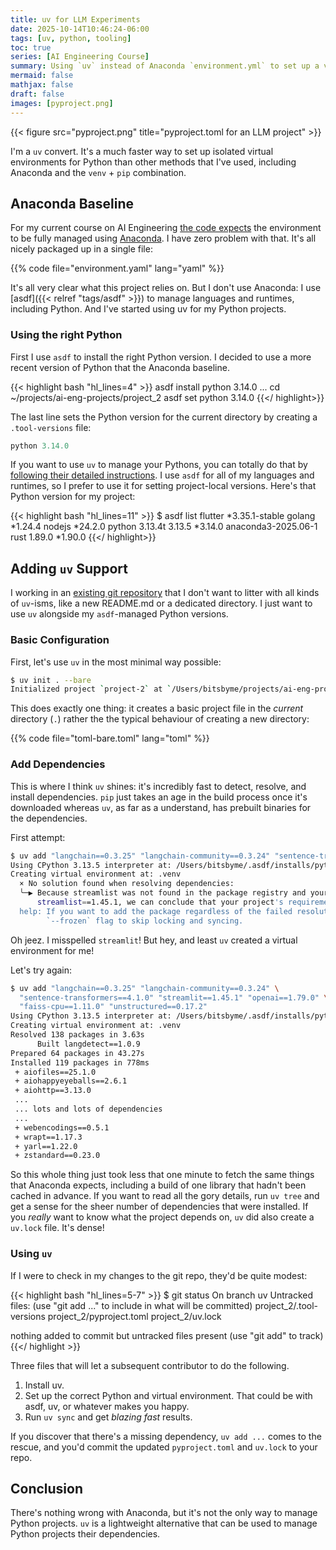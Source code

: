 ```yaml
---
title: uv for LLM Experiments
date: 2025-10-14T10:46:24-06:00
tags: [uv, python, tooling]
toc: true
series: [AI Engineering Course]
summary: Using `uv` instead of Anaconda `environment.yml` to set up a virtual environment for LLM experiments.
mermaid: false
mathjax: false
draft: false
images: [pyproject.png]
---
```


{{< figure src="pyproject.png" title="pyproject.toml for an LLM project" >}}

I'm a `uv` convert.
It's a much faster way to set up isolated virtual environments for Python than other methods that I've used, including Anaconda and the `venv` + `pip` combination.

## Anaconda Baseline

For my current course on AI Engineering [the code expects](https://github.com/bytebyteai/ai-eng-projects/tree/main/project_2) the environment to be fully managed using [Anaconda](https://www.anaconda.com).
I have zero problem with that.
It's all nicely packaged up in a single file:

{{% code file="environment.yaml" lang="yaml" %}}

It's all very clear what this project relies on.
But I don't use Anaconda: I use [asdf]({{< relref "tags/asdf" >}}) to manage languages and runtimes, including Python.
And I've started using uv for my Python projects.

### Using the right Python

First I use `asdf` to install the right Python version.
I decided to use a more recent version of Python that the Anaconda baseline.

{{< highlight bash "hl_lines=4" >}}
asdf install python 3.14.0
...
cd ~/projects/ai-eng-projects/project_2
asdf set python 3.14.0
{{</ highlight>}}

The last line sets the Python version for the current directory by creating a `.tool-versions` file:

```python
python 3.14.0
```

If you want to use `uv` to manage your Pythons, you can totally do that by [following their detailed instructions](https://docs.astral.sh/uv/concepts/python-versions/#requesting-a-version).
I use `asdf` for all of my languages and runtimes, so I prefer to use it for setting project-local versions.
Here's that Python version for my project:

{{< highlight bash "hl_lines=11" >}}
$ asdf list
flutter
 *3.35.1-stable
golang
 *1.24.4
nodejs
 *24.2.0
python
  3.13.4t
  3.13.5
 *3.14.0
  anaconda3-2025.06-1
rust
  1.89.0
 *1.90.0
{{</ highlight>}}


## Adding `uv` Support

I working in an [existing git repository](https://github.com/bytebyteai/ai-eng-projects/tree/main/project_2) that I don't want to litter with all kinds of `uv`-isms, like a new README.md or a dedicated directory.
I just want to use `uv` alongside my `asdf`-managed Python versions.

### Basic Configuration

First, let's use `uv` in the most minimal way possible:

```sh
$ uv init . --bare
Initialized project `project-2` at `/Users/bitsbyme/projects/ai-eng-projects/project_2`
```

This does exactly one thing: it creates a basic project file in the _current_ directory (`.`) rather the the typical behaviour of creating a new directory:

{{% code file="toml-bare.toml" lang="toml" %}}

### Add Dependencies

This is where I think `uv` shines: it's incredibly fast to detect, resolve, and install dependencies.
`pip` just takes an age in the build process once it's downloaded whereas `uv`, as far as a understand, has prebuilt binaries for the dependencies.

First attempt:

```sh
$ uv add "langchain==0.3.25" "langchain-community==0.3.24" "sentence-transformers==4.1.0" "streamlist==1.45.1" "openai==1.79.0" "faiss-cpu==1.11.0" "unstructured==0.17.2"
Using CPython 3.13.5 interpreter at: /Users/bitsbyme/.asdf/installs/python/anaconda3-2025.06-1/bin/python3
Creating virtual environment at: .venv
  × No solution found when resolving dependencies:
  ╰─▶ Because streamlist was not found in the package registry and your project depends on
      streamlist==1.45.1, we can conclude that your project's requirements are unsatisfiable.
  help: If you want to add the package regardless of the failed resolution, provide the
        `--frozen` flag to skip locking and syncing.
```

Oh jeez. I misspelled `streamlit`!
But hey, and least `uv` created a virtual environment for me!

Let's try again:

```sh
$ uv add "langchain==0.3.25" "langchain-community==0.3.24" \
  "sentence-transformers==4.1.0" "streamlit==1.45.1" "openai==1.79.0" \
  "faiss-cpu==1.11.0" "unstructured==0.17.2"
Using CPython 3.13.5 interpreter at: /Users/bitsbyme/.asdf/installs/python/anaconda3-2025.06-1/bin/python3
Creating virtual environment at: .venv
Resolved 138 packages in 3.63s
      Built langdetect==1.0.9
Prepared 64 packages in 43.27s
Installed 119 packages in 778ms
 + aiofiles==25.1.0
 + aiohappyeyeballs==2.6.1
 + aiohttp==3.13.0
 ...
 ... lots and lots of dependencies
 ...
 + webencodings==0.5.1
 + wrapt==1.17.3
 + yarl==1.22.0
 + zstandard==0.23.0
```

So this whole thing just took less that one minute to fetch the same things that Anaconda expects, including a build of one library that hadn't been cached in advance.
If you want to read all the gory details, run `uv tree` and get a sense for the sheer number of dependencies that were installed.
If you _really_ want to know what the project depends on, `uv` did also create a `uv.lock` file.
It's dense!

### Using `uv`

If I were to check in my changes to the git repo, they'd be quite modest:

{{< highlight bash "hl_lines=5-7" >}}
$ git status
On branch uv
Untracked files:
  (use "git add <file>..." to include in what will be committed)
        project_2/.tool-versions
        project_2/pyproject.toml
        project_2/uv.lock

nothing added to commit but untracked files present (use "git add" to track)
{{</ highlight >}}

Three files that will let a subsequent contributor to do the following.

1. Install uv.
2. Set up the correct Python and virtual environment.
   That could be with asdf, uv, or whatever makes you happy.
3. Run `uv sync` and get _blazing fast_ results.

If you discover that there's a missing dependency, `uv add ...` comes to the rescue, and you'd commit the updated `pyproject.toml` and `uv.lock` to your repo.

## Conclusion

There's nothing wrong with Anaconda, but it's not the only way to manage Python projects.
`uv` is a lightweight alternative that can be used to manage Python projects their dependencies.
